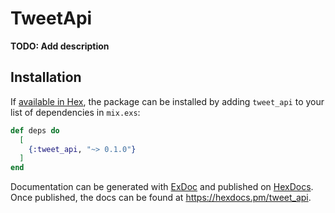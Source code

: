 # TweetApi

**TODO: Add description**

## Installation

If [available in Hex](https://hex.pm/docs/publish), the package can be installed
by adding `tweet_api` to your list of dependencies in `mix.exs`:

```elixir
def deps do
  [
    {:tweet_api, "~> 0.1.0"}
  ]
end
```

Documentation can be generated with [ExDoc](https://github.com/elixir-lang/ex_doc)
and published on [HexDocs](https://hexdocs.pm). Once published, the docs can
be found at <https://hexdocs.pm/tweet_api>.

